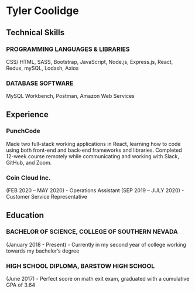 # Tyler Coolidge

## Technical Skills

### PROGRAMMING LANGUAGES & LIBRARIES
CSS/ HTML, SASS, Bootstrap, JavaScript, Node.js, Express.js, React, Redux, mySQL, Lodash, Axios

### DATABASE SOFTWARE
MySQL Workbench, Postman, Amazon Web Services

## Experience

### PunchCode
Made two full-stack working applications in React, learning how to code using both front-end and back-end frameworks and libraries. Completed 12-week course remotely while communicating and working with Slack, GitHub, and Zoom.

### Coin Cloud Inc.
(FEB 2020 – MAY 2020) - Operations Assistant
(SEP 2019 – JULY 2020) - Customer Service Representative

## Education

### BACHELOR OF SCIENCE, COLLEGE OF SOUTHERN NEVADA  
(January 2018 - Present) - Currently in my second year of college working towards my bachelor’s degree

### HIGH SCHOOL DIPLOMA, BARSTOW HIGH SCHOOL
(June 2017) - Perfect score on math exit exam, graduated with a cumulative GPA of 3.64
